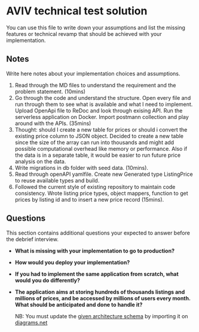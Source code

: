# AVIV technical test solution

You can use this file to write down your assumptions and list the missing features or technical revamp that should
be achieved with your implementation.

## Notes

Write here notes about your implementation choices and assumptions.

1. Read through the MD files to understand the requirement and the problem statement. (10mins)
2. Go through the code and understand the structure. Open every file and run through them to see what is available and what I need to implement. Upload OpenApi file to ReDoc and look through exising API. Run the serverless application on Docker. Import postmann collection and play around with the APIs. (35mins)
3. Thought: should I create a new table for prices or should i convert the existing price column to JSON object.
    Decided to create a new table since the size of the array can run into thousands and might add possible computational overhead like memory or performance. Also if the data is in a separate table, it would be easier to run future price analysis on the data.
4. Write migrations in db folder with seed data. (10mins).
5. Read through openAPI yamlfile. Create new Generated type ListingPrice to reuse available types and build.
6. Followed the current style of existing repository to maintain code consistency. Wrote listing price types, object mappers, function to get prices by listing id and to insert a new price record (15mins).

## Questions

This section contains additional questions your expected to answer before the debrief interview.

- **What is missing with your implementation to go to production?**

- **How would you deploy your implementation?**

- **If you had to implement the same application from scratch, what would you do differently?**

- **The application aims at storing hundreds of thousands listings and millions of prices, and be accessed by millions
  of users every month. What should be anticipated and done to handle it?**

  NB: You must update the [given architecture schema](./schemas/Aviv_Technical_Test_Architecture.drawio) by importing it
  on [diagrams.net](https://app.diagrams.net/) 

